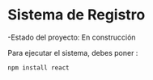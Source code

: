 <h1> Sistema de Registro</h1>

-Estado del proyecto: En construcción

Para ejecutar el sistema, debes poner :

```npm install react```
